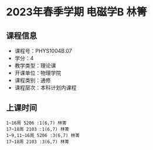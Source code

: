 # 2023年春季学期 电磁学B 林箐






## 课程信息

- 课程号：PHYS1004B.07
- 学分：4
- 教学类型：理论课
- 开课单位：物理学院
- 课程类别：通修
- 课程层次：本科计划内课程

## 上课时间

```
1~16周 5206 :1(6,7) 林箐
17~18周 2103 :1(6,7) 林箐
1~9,11~16周 5206 :3(6,7) 林箐
17~18周 2103 :3(6,7) 林箐
```

